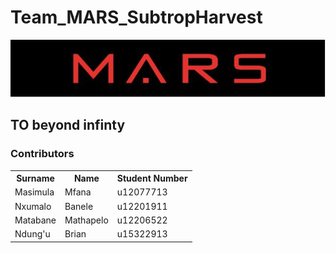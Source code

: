 # Team_MARS_SubtropHarvest
![alt text](MARS_LOGO.png)
## TO beyond infinty
### Contributors
<table>
  <tr>
    <th>Surname</th>
    <th>Name</th>
    <th>Student Number</th>
  </tr>
  <tr>
    <td>Masimula</td>
    <td>Mfana</td>
    <td>u12077713</td>
  </tr>
  <tr>
    <td>Nxumalo</td>
    <td>Banele</td>
    <td>u12201911</td>
  </tr>
  <tr>
    <td>Matabane</td>
    <td>Mathapelo</td>
    <td>u12206522</td>
  </tr>
  <tr>
    <td>Ndung'u</td>
    <td>Brian</td>
    <td>u15322913</td>
  </tr>
</table>

